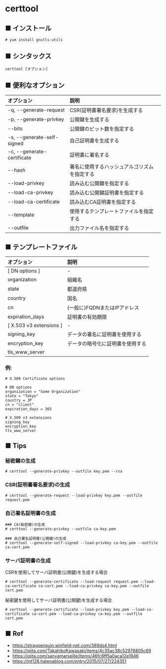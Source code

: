 # certtool
## ■ インストール
```
# yum install gnutls-utils
```

## ■ シンタックス
```
certtool [オプション]
```

## ■ 便利なオプション
|オプション|説明|
|:---|:---|
|-q, --generate-request|CSR(証明書署名要求)を生成する|
|-p, --generate-privkey|公開鍵を生成する|
|--bits|公開鍵のビット数を指定する|
|-s, --generate-self-signed|自己証明書を生成する|
|-c, --generate-certificate|証明書に署名する|
|--hash|署名に使用するハッシュアルゴリズムを指定する|
|--load-privkey|読み込む公開鍵を指定する|
|--load-ca-privkey|読み込む公開鍵証明書を指定する|
|--load-ca-certificate|読み込むCA証明書を指定する|
|--template|使用するテンプレートファイルを指定する|
|--outfile|出力ファイル名を指定する|

## ■ テンプレートファイル
|オプション|説明|
|:---|:---|
|[ DN options ]|-|
|organization|組織名|
|state|都道府県|
|country|国名|
|cn|(一般に)FQDNまたはIPアドレス|
|expiration_days|証明書の有効期限|
|[ X.503 v3 extensions ]|-|
|signing_key|データの署名に証明書を使用する|
|encryption_key|データの暗号化に証明書を使用する|
|tls_www_server||

### 例: 
```
# X.509 Certificate options

# DN options
organization = "Some Organization"
state = "Tokyo"
country = JP
cn = "client"
expiration_days = 365

# X.509 v3 extensions
signing_key
encryption_key
tls_www_server
```

## ■ Tips
### 秘密鍵の生成

```
# certtool --generate-privkey --outfile key.pem --rsa
```

### CSR(証明書署名要求)の生成

```
# certtool --generate-request --load-privkey key.pem --outfile request.pem
```

### 自己署名証明書の生成

```
### CA(秘密鍵)の生成
# certtool --generate-privkey --outfile ca-key.pem

### 自己署名証明書(公開鍵)の生成
# certtool --generate-self-signed --load-privkey ca-key.pem --outfile ca-cert.pem
```

### サーバ証明書の生成
CSRを使用してサーバ証明書(公開鍵)を生成する場合
```
# certtool --generate-certificate --load-request request.pem --load-ca-certificate ca-cert.pem --load-ca-privkey ca-key.pem --outfile cert.pem
```
秘密鍵を使用してサーバ証明書(公開鍵)を生成する場合
```
# certtool --generate-certificate --load-privkey key.pem --load-ca-certificate ca-cert.pem --load-ca-privkey ca-key.pem --outfile cert.pem
```

## ■ Ref
- https://straypenguin.winfield-net.com/389ds4.html
- https://qiita.com/TakahikoKawasaki/items/4c35ac38c52978805c69
- https://qiita.com/sanyamarseille/items/46fc6ff5a0aca12e1946
- https://int128.hatenablog.com/entry/2015/07/27/224351
